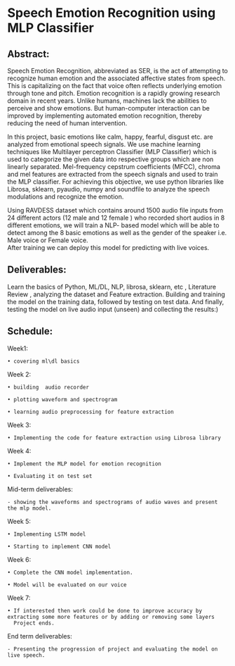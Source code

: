 # Speech Emotion Recognition using MLP Classifier

## Abstract:

Speech Emotion Recognition, abbreviated as SER, is the act of attempting to recognize human emotion and the associated 
affective states from speech. This is capitalizing on the fact that voice often reflects underlying emotion through tone and pitch. 
Emotion recognition is a rapidly growing research domain in recent years. Unlike humans, machines lack the abilities to perceive 
and show emotions. But human-computer interaction can be improved by implementing automated emotion recognition, thereby 
reducing the need of human intervention.

In this project, basic emotions like calm, happy, fearful, disgust etc. are analyzed from 
emotional speech signals. We use machine learning techniques like Multilayer perceptron Classifier (MLP Classifier) which is 
used to categorize the given data into respective groups which are non linearly separated. Mel-frequency cepstrum coefficients 
(MFCC), chroma and mel features are extracted from the speech signals and used to train the MLP classifier. For achieving this 
objective, we use python libraries like Librosa, sklearn, pyaudio, numpy and soundfile to analyze the speech modulations and 
recognize the emotion. 

Using RAVDESS dataset which contains  around 1500 audio file inputs from 24 different actors (12 male and 12 female ) who recorded short audios in 8 different emotions, we will train a NLP- based model which will be able to detect among the 8 basic emotions as well as the gender of the speaker i.e. Male voice or Female voice.  
After training we can deploy this model for predicting with live voices.

## Deliverables:

Learn the basics of Python, ML/DL, NLP, librosa, sklearn, etc , Literature Review , analyzing the dataset and 
Feature extraction. Building and training the model on the training data, followed by testing on test data. And 
finally, testing the model on live audio input (unseen) and collecting the results:)


## Schedule:

Week1: 

    • covering ml\dl basics

Week 2:

    • building  audio recorder
    
    • plotting waveform and spectrogram
    
    • learning audio preprocessing for feature extraction

Week 3:

    • Implementing the code for feature extraction using Librosa library

Week 4:

    • Implement the MLP model for emotion recognition
    
    • Evaluating it on test set

Mid-term deliverables:

    - showing the waveforms and spectrograms of audio waves and present the mlp model.

Week 5:

    • Implementing LSTM model
    
    • Starting to implement CNN model

Week 6:

    • Complete the CNN model implementation.
    
    • Model will be evaluated on our voice
    
Week 7:

    • If interested then work could be done to improve accuracy by extracting some more features or by adding or removing some layers 
      Project ends.

End term deliverables: 

    - Presenting the progression of project and evaluating the model on live speech.
